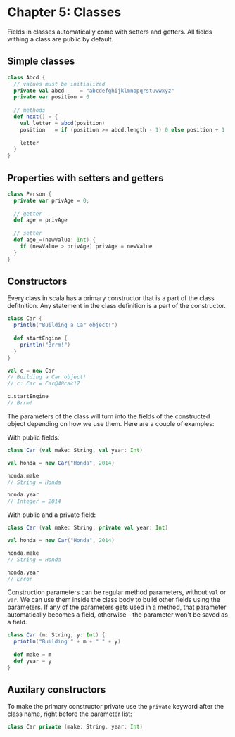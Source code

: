 Chapter 5: Classes
==================
Fields in classes automatically come with setters and getters. All fields withing a class are public by default.

Simple classes 
--------------
```scala
class Abcd {
  // values must be initialized
  private val abcd     = "abcdefghijklmnopqrstuvwxyz"
  private var position = 0 
  
  // methods
  def next() = {
    val letter = abcd(position)
    position   = if (position >= abcd.length - 1) 0 else position + 1 
    
    letter
  }
}
```

Properties with setters and getters 
-----------------------------------
```scala
class Person {
  private var privAge = 0;
  
  // getter
  def age = privAge
  
  // setter
  def age_=(newValue: Int) {
    if (newValue > privAge) privAge = newValue
  }
}
```

Constructors
------------
Every class in scala has a primary constructor that is a part of the class defitnition. Any statement in the class definition is a part of the constructor. 
```scala 
class Car {
  println("Building a Car object!")
  
  def startEngine { 
    println("Brrm!")
  }
}

val c = new Car
// Building a Car object!
// c: Car = Car@48cac17

c.startEngine
// Brrm!
```

The parameters of the class will turn into the fields of the constructed object depending on how we use them. Here are a couple of examples:

With public fields:
```scala
class Car (val make: String, val year: Int)

val honda = new Car("Honda", 2014)

honda.make
// String = Honda

honda.year
// Integer = 2014
```

With public and a private field:
```scala
class Car (val make: String, private val year: Int)

val honda = new Car("Honda", 2014)

honda.make
// String = Honda

honda.year
// Error
```

Construction parameters can be regular method parameters, without `val` or `var`. We can use them inside the class body to build other fields using the parameters. If any of the parameters gets used in a method, that parameter automatically becomes a field, otherwise - the parameter won't be saved as a field.
```scala 
class Car (m: String, y: Int) {
  println("Building " + m + " " + y)
  
  def make = m
  def year = y
}
```

Auxilary constructors
---------------------


To make the primary constructor private use the `private` keyword after the class name, right before the parameter list: 
```scala
class Car private (make: String, year: Int)
```
